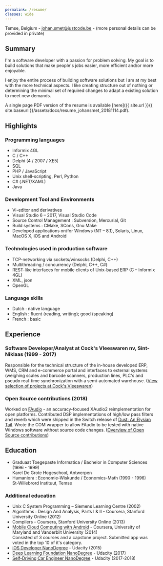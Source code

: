 ```yaml
---
permalink: /resume/
classes: wide
---
```

Temse, Belgium - johan.smet@justcode.be - (more personal details can be provided in private)

## Summary
I'm a software developer with a passion for problem solving. My goal is to build solutions that make people's jobs easier, more efficient and/or more enjoyable. 

I enjoy the entire process of building software solutions but I am at my best with the more technical aspects. I like creating structure out of nothing or determining the minimal set of required changes to adapt a existing solution to meet new demands. 

A single page PDF version of the resume is available [here]({{ site.url }}{{ site.baseurl }}/assets/docs/resume_johansmet_20181114.pdf).

## Highlights

### Programming languages
- Informix 4GL	
- C / C++
- Delphi (4 / 2007 / XE5)
- SQL
- PHP / JavaScript 
- Unix shell-scripting, Perl, Python
- C# (.NET/XAML)
- Java

### Development Tool and Environments
- Vi-editor and derivatives
- Visual Studio 6 – 2017, Visual Studio Code
- Source Control Management : Subversion, Mercurial, Git
- Build systems : CMake, SCons, Gnu Make
- Developed applications on/for Windows (NT – 8.1), Solaris, Linux, MacOS X, iOS and Android

### Technologies used in production software

- TCP-networking via sockets/winsocks (Delphi, C++)
- Multithreading / concurrency (Delphi, C++, C#)
- REST-like interfaces for mobile clients of Unix-based ERP (C – Informix 4GL)
- XML, json
- OpenGL

### Language skills
- Dutch : native language
- English : fluent (reading, writing); good (speaking)
- French : basic

## Experience
### Software Developer/Analyst at Cock's Vleeswaren nv, Sint-Niklaas (1999 - 2017)
Responsible for the technical structure of the in-house developed ERP, WMS, CRM and e-commerce portal and interfaces to external systems (weighing scales and barcode scanners, production lines, PLC's and pseudo real-time synchronization with a semi-automated warehouse. ([View selection of projects at Cock's Vleeswaren](/resume/cocks-projects))

### Open Source contributions (2018)

Worked on [FAudio](https://github.com/FNA-XNA/FAudio) - an accuracy-focused XAudio2 reimplementation for open platforms. Contributed DSP implementations of high/low pass filters and reverb which were shipped in the Switch release of [Dust: An Elysian Tail](https://www.nintendo.com/games/detail/dust-an-elysian-tail-switch). Wrote the COM wrapper to allow FAudio to be tested with native Windows software without source code changes. ([Overview of Open Source contributions](/resume/opensource))

## Education
- Graduaat Toegepaste Informatica / Bachelor in Computer Sciences (1996 - 1999)<br>Karel De Grote Hogeschool, Antwerpen
- Humaniora : Economie-Wiskunde / Economics-Math (1990 - 1996)<br>St-Willebrord Instituut, Temse

### Additional education
- Unix C System Programming – Siemens Learning Centre (2002)
- Algorithms : Design And Analysis, Parts I & II - Coursera, Stanford University Online (2012)
- Compilers -  Coursera, Stanford University Online (2013)
- [Mobile Cloud Computing with Android](https://www.coursera.org/account/accomplishments/specialization/5KWXWB8VZN4G) - Coursera, University of Maryland and Vanderbilt University (2014)<br>Consisted of 3 courses and a capstone project. Submitted app was voted in the top 10 of it's category.
- [iOS Developer NanoDegree](https://confirm.udacity.com/E4E9UYCL) - Udacity (2015)
- [Deep Learning Foundation NanoDegree](https://confirm.udacity.com/AKWGEZMH) - Udacity (2017)
- [Self-Driving Car Engineer NanoDegree](https://confirm.udacity.com/SWD3ESVE) - Udacity (2017-2018)
